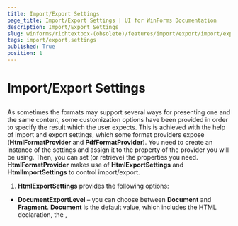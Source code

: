 ```yaml
---
title: Import/Export Settings
page_title: Import/Export Settings | UI for WinForms Documentation
description: Import/Export Settings
slug: winforms/richtextbox-(obsolete)/features/import/export/import/export-settings
tags: import/export,settings
published: True
position: 1
---
```


# Import/Export Settings



## 

As sometimes the formats may support several ways for presenting one and the same content, some customization options have been
	    	provided in order to specify the result which the user expects. This is achieved with the help of import and export settings,
	    	which some format providers expose (__HtmlFormatProvider__ and __PdfFormatProvider__). 
	    	You need to create an instance of the settings and assign it to the property of the provider you will be using. Then, you can set
	    	(or retrieve) the properties you need. __HtmlFormatProvider__ makes use of __HtmlExportSettings__
	    	and __HtmlImportSettings__ to control import/export.

	    

1. __HtmlExportSettings__ provides the following options:

* __DocumentExportLevel__ – you can choose between __Document__ and 
		  					__Fragment__. __Document__ is the default value, which includes the
		  					HTML declaration, the __<HTML>__, __<TITLE>__,
		  					__<HEAD>__
		  					and __<BODY>__ tags, whereas setting the document export level to
		  					__Fragment__ results in exporting the content of the __<BODY>__ tag only.
		  				

* __StylesExportMode__ – the options here are __Inline__ and __Classes__, 
					  		the default one being __Classes__. Predefined classes is the preferred way for setting styles, yet inline styles
					  		may be useful with regard to the consumer of the HTML. For instance, in order to use the exported HTML in __Telerik Reporting__,
					  		the __StylesExportMode__ needs to be set to __Inline__.
					  	

* __ImageExportMode__ – the user can choose between several options or even provide his own implementation
				  			by choosing the __ImageExportingEvent__ option for the __ImageExportMode__ property
				  			and handling the __ImageExportingEvent__. The __UriSource__ option can be used if
				  			you want to export an image by setting its __src__ property to the __URL__ rather
				  			than having the raw data in the exported document.
				  		

1. __HtmlImportSettings__ provides the following options: 
						  		
				

* __UseDefaultStylesheetForFontProperties__ – a __Boolean__ property indicating whether the default
				  		font properties of RadRichTextBox or the defaults in the HTML specification should be used for the elements that do not set their 
				  		__FontSize__, __FontFamily__, __FontWeight__ and __FontStyle__ explicitly.
				 	 

* __LoadImageFromUrl__ event – this event was introduced at a time when __HtmlFormatProvider__ did not
				  		automatically load images from URLs. The feature is currently supported out of the box, but this event can be useful if using virtual 
				  		directories and files on the server.
				  	

__PdfFormatProvider__ exposes an __ExportSettings__ property of type 
			__PdfExportSettings__, which can be used in the same way as the export settings of 
			__HtmlFormatProvider__.
		

__PdfExportSettings__ include the following options:

* __ContentsCompressionMode__ – this property allows you to choose if you wish to make use
		  		of compression (by setting it to __Deflate__ or __Automatic__) or not
		  		(__PdfContentsCompressionMode.None__) of the text content of the document.
		  	

* __ContentsDeflaterCompressionLevel__ – an integer between -1 and 9, used to get or set the
		  		compression level to be used when deflating the content of the document.  Default Compression is __-1__,
		  		No Compression is __0__ and Best Compression is __9__;
		  	

* __ImagesCompressionMode__ – the user can choose between __None__,
		  		__Jpeg__ (supported only for images, imported as JPEG), Deflate (the deflate algorithm will
		  		be applied to compress the images) or __Automatic__ (the best algorithm will be automatically
		  		decided upon for you).
		  	

* __ImagesDeflaterCompressionLevel__ – same as __ContentsDeflaterCompressionLevel__,
		  		but applied to the images in the document. This property is respected when an image is compressed with __Deflate__.
		  	

>note  __PDF import__ is currently __not__ supported, so there are not any import settings.
>


>note There are not any __Import__ or __ExportSettings__ for __XAML__ either,
		  	as the __XAML__ serialization is lossless and all elements are imported and exported as they would appear 
		  	if declared in a __XAML__ page in the application.
> __DocxFormatProvider__ does not currently provide any settings as the document content is matched 
			as closely as possible to the Word document.
>

